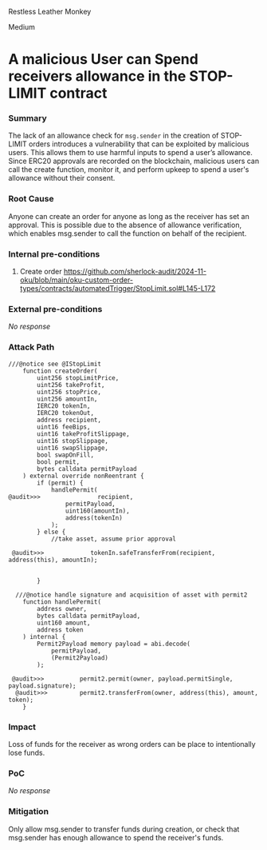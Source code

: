 Restless Leather Monkey

Medium

# A malicious User can Spend receivers allowance in the STOP-LIMIT contract

### Summary

The lack of an allowance check for `msg.sender` in the creation of STOP-LIMIT orders introduces a vulnerability that can be exploited by malicious users. This allows them to use harmful inputs to spend a user’s allowance. Since ERC20 approvals are recorded on the blockchain, malicious users can call the create function, monitor it, and perform upkeep to spend a user's allowance without their consent.

### Root Cause

Anyone can create an order for anyone as long as the receiver has set an approval. This is possible due to the absence of allowance verification, which enables msg.sender to call the function on behalf of the recipient.

### Internal pre-conditions

1. Create order
 https://github.com/sherlock-audit/2024-11-oku/blob/main/oku-custom-order-types/contracts/automatedTrigger/StopLimit.sol#L145-L172

### External pre-conditions

_No response_

### Attack Path

```solidity
///@notice see @IStopLimit
    function createOrder(
        uint256 stopLimitPrice,
        uint256 takeProfit,
        uint256 stopPrice,
        uint256 amountIn,
        IERC20 tokenIn,
        IERC20 tokenOut,
        address recipient,
        uint16 feeBips,
        uint16 takeProfitSlippage,
        uint16 stopSlippage,
        uint16 swapSlippage,
        bool swapOnFill,
        bool permit,
        bytes calldata permitPayload
    ) external override nonReentrant {
        if (permit) {
            handlePermit(
@audit>>>                recipient,
                permitPayload,
                uint160(amountIn),
                address(tokenIn)
            );
        } else {
            //take asset, assume prior approval

 @audit>>>             tokenIn.safeTransferFrom(recipient, address(this), amountIn);


        }

```



```solidity
  ///@notice handle signature and acquisition of asset with permit2
    function handlePermit(
        address owner,
        bytes calldata permitPayload,
        uint160 amount,
        address token
    ) internal {
        Permit2Payload memory payload = abi.decode(
            permitPayload,
            (Permit2Payload)
        );

 @audit>>>          permit2.permit(owner, payload.permitSingle, payload.signature);
  @audit>>>         permit2.transferFrom(owner, address(this), amount, token);
    }

```
### Impact

Loss of funds for the receiver as wrong orders can be place to intentionally lose funds.

### PoC

_No response_

### Mitigation

Only allow msg.sender to transfer funds during creation, or check that msg.sender has enough allowance to spend the receiver's funds.